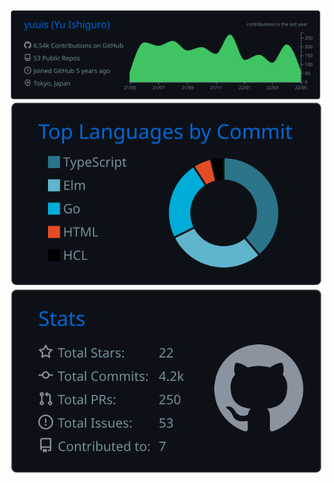 [![](https://raw.githubusercontent.com/yuuis/yuuis/master/profile-summary-card-output/github_dark/0-profile-details.svg)](https://github.com/yuuis/yuuis)
[![](https://raw.githubusercontent.com/yuuis/yuuis/master/profile-summary-card-output/github_dark/2-most-commit-language.svg)](https://github.com/yuuis/yuuis)
[![](https://raw.githubusercontent.com/yuuis/yuuis/master/profile-summary-card-output/github_dark/3-stats.svg)](https://github.com/yuuis/yuuis)
